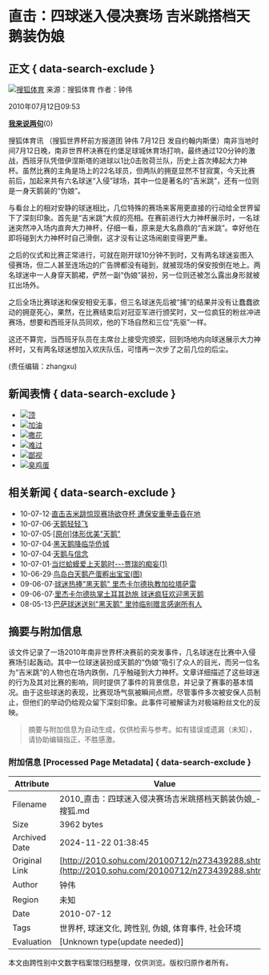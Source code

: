 # 直击：四球迷入侵决赛场 吉米跳搭档天鹅装伪娘

## 正文 { data-search-exclude }


[![搜狐体育](https://photocdn.sohu.com/20070101/Img247386504.gif)](https://sports.sohu.com) 来源：搜狐体育 作者：钟伟

2010年07月12日09:53

[**我来说两句**](https://comment2.news.sohu.com/n273439288.html)(0)

搜狐体育讯 （搜狐世界杯前方报道团 钟伟 7月12日 发自约翰内斯堡）南非当地时间7月12日晚，南非世界杯决赛在约堡足球城休育场打响，最终通过120分钟的激战，西班牙队凭借伊涅斯塔的进球以1比0击败荷兰队，历史上首次捧起大力神杯。虽然比赛的主角是场上的22名球员，但两队的拥趸显然不甘寂寞，今天比赛前后，加起来共有六名球迷“入侵”球场，其中一位是著名的“吉米跳”，还有一位则是一身天鹅装的“伪娘”。

与看台上的相对安静的球迷相比，几位特殊的赛场来客用更直接的行动给全世界留下了深刻印象。首先是“吉米跳”大叔的亮相。在赛前进行大力神杯展示时，一名球迷突然冲入场内直奔大力神杯，仔细一看，原来是大名鼎鼎的“吉米跳”。幸好他在即将碰到大力神杯时自己滑倒，这才没有让这场闹剧变得更严重。

之后的仪式和比赛正常进行，可就在刚开球10分钟不到时，又有两名球迷妄图入侵赛场，但二人甚至连场边的广告牌都没有碰到，就被现场的保安按倒在地上。两名球迷中一人身穿天鹅裙，俨然一副“伪娘”装扮，另一位则还被怎么露出身形就被扛出场外。

之后全场比赛球迷和保安相安无事，但三名球迷先后被“捕”的结果并没有让蠢蠢欲动的拥趸死心，果然，在比赛结束后对冠亚军进行颁奖时，又一位疯狂的粉丝冲进赛场，想要和西班牙队员同欢，他的下场自然和三位“先驱”一样。

这还不算完，当西班牙队员在主席台上接受完颁奖，回到场地内向球迷展示大力神杯时，又有两名球迷想加入欢庆队伍，可惜再一次步了之前几位的后尘。

(责任编辑：zhangxu)

## 新闻表情 { data-search-exclude }

-   [![](https://comment.news.sohu.com/upload/mood_worldcup/images/w01.gif)顶](javascript:faceChange(0))
-   [![](https://comment.news.sohu.com/upload/mood_worldcup/images/w02.gif)加油](javascript:faceChange(1))
-   [![](https://comment.news.sohu.com/upload/mood_worldcup/images/w03.gif)撒花](javascript:faceChange(2))
-   [![](https://comment.news.sohu.com/upload/mood_worldcup/images/w04.gif)难过](javascript:faceChange(3))
-   [![](https://comment.news.sohu.com/upload/mood_worldcup/images/w05.gif)鄙视](javascript:faceChange(4))
-   [![](https://comment.news.sohu.com/upload/mood_worldcup/images/w06.gif)臭鸡蛋](javascript:faceChange(5))

## 相关新闻 { data-search-exclude }

-   10-07-12·[直击吉米跳惊现赛场欲夺杯 遭保安重拳击昏在地](https://2010.sohu.com/20100712/n273432968.shtml)
-   10-07-06·[天鹅轻轻飞](https://bbs.travel.sohu.com/20100706/n273310061.shtml)
-   10-07-05·[\[原创\]体形优美"天鹅"](https://bbs.travel.sohu.com/20100705/n273297178.shtml)
-   10-07-04·[黑天鹅降临华侨城](https://stock.sohu.com/20100704/n273272240.shtml)
-   10-07-04·[天鹅与信念](https://news.sohu.com/20100704/n273268004.shtml)
-   10-07-01·[当烂蛤蟆爱上天鹅时---贾瑞的痴妄(1)](https://lz.book.sohu.com/chapter-13444-111190567.html)
-   10-06-29·[鸟岛白天鹅产蛋孵出宝宝(图)](https://news.sohu.com/20100629/n273143738.shtml)
-   09-06-07·[球迷热捧"黑天鹅" 里杰卡尔德执教加拉塔萨雷](https://sports.sohu.com/20090607/n264378150.shtml)
-   09-06-07·[里杰卡尔德执掌土耳其劲旅 球迷疯狂欢迎黑天鹅](https://sports.sohu.com/20090607/n264376666.shtml)
-   08-05-13·[巴萨球迷送别"黑天鹅" 里帅临别赠言感谢所有人](https://sports.sohu.com/20080513/n256819299.shtml)

## 摘要与附加信息

<!-- tcd_abstract -->
该文件记录了一场2010年南非世界杯决赛前的突发事件，几名球迷在比赛中入侵赛场引起轰动。其中一位球迷装扮成天鹅的“伪娘”吸引了众人的目光，而另一位名为“吉米跳”的人物也在场内跌倒，几乎触碰到大力神杯。文章详细描述了这些球迷的行为及其对比赛的影响，同时提供了事件的背景信息，并记录了赛事的基本情况。由于这些球迷的表现，比赛现场气氛被瞬间点燃，尽管事件多次被安保人员制止，但他们的举动仍给观众留下深刻印象。此事件可被解读为对极端粉丝文化的反映。
<!-- tcd_abstract_end -->

> 摘要与附加信息为自动生成，仅供检索与参考。如有错误或遗漏（未知），请协助编辑指正，不胜感激。

### 附加信息 [Processed Page Metadata] { data-search-exclude }

| Attribute       | Value                                  |
|-----------------|----------------------------------------|
| Filename        | 2010_直击：四球迷入侵决赛场吉米跳搭档天鹅装伪娘_-_搜狐.md                             |
| Size            | 3962 bytes                           |
| Archived Date   | 2024-11-22 01:38:45                             |
| Original Link   | [http://2010.sohu.com/20100712/n273439288.shtml](http://2010.sohu.com/20100712/n273439288.shtml)                       |
| Author          | 钟伟                               |
| Region          | 未知                               |
| Date            | 2010-07-12                                 |
| Tags            | 世界杯, 球迷文化, 跨性别, 伪娘, 体育事件, 社会环境                                 |
| Evaluation            | [Unknown type(update needed)]                                 |
<!-- tcd_table_end -->

本文由跨性别中文数字档案馆归档整理，仅供浏览。版权归原作者所有。

